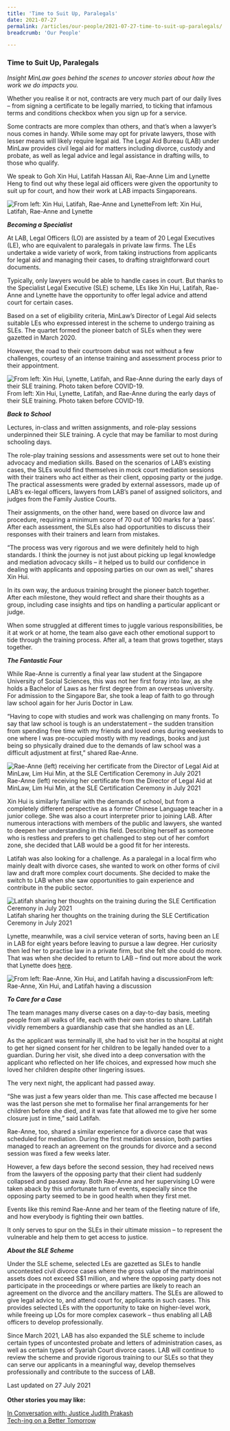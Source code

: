 ```yaml
---
title: 'Time to Suit Up, Paralegals'
date: 2021-07-27
permalink: /articles/our-people/2021-07-27-time-to-suit-up-paralegals/
breadcrumb: 'Our People'

---
```



### **Time to Suit Up, Paralegals**

<i>Insight MinLaw goes behind the scenes to uncover stories about how the work we do impacts you.</i>
<br>

Whether you realise it or not, contracts are very much part of our daily lives – from signing a certificate to be legally married, to ticking that infamous terms and conditions checkbox when you sign up for a service.

Some contracts are more complex than others, and that’s when a lawyer’s nous comes in handy. While some may opt for private lawyers, those with lesser means will likely require legal aid. The Legal Aid Bureau (LAB) under MinLaw provides civil legal aid for matters including divorce, custody and probate, as well as legal advice and legal assistance in drafting wills, to those who qualify.

We speak to Goh Xin Hui, Latifah Hassan Ali, Rae-Anne Lim and Lynette Heng to find out why these legal aid officers were given the opportunity to suit up for court, and how their work at LAB impacts Singaporeans.

<div class="image">
  <img src="/images/SLE Photo 1.png/" title="From left: Xin Hui, Latifah, Rae-Anne and Lynette" alt="From left: Xin Hui, Latifah, Rae-Anne and Lynette">From left: Xin Hui, Latifah, Rae-Anne and Lynette
</div>

<b><i>Becoming a Specialist</i></b>

At LAB, Legal Officers (LO) are assisted by a team of 20 Legal Executives (LE), who are equivalent to paralegals in private law firms. The LEs undertake a wide variety of work, from taking instructions from applicants for legal aid and managing their cases, to drafting straightforward court documents.

Typically, only lawyers would be able to handle cases in court. But thanks to the Specialist Legal Executive (SLE) scheme, LEs like Xin Hui, Latifah, Rae-Anne and Lynette have the opportunity to offer legal advice and attend court for certain cases.

Based on a set of eligibility criteria, MinLaw’s Director of Legal Aid selects suitable LEs who expressed interest in the scheme to undergo training as SLEs. The quartet formed the pioneer batch of SLEs when they were gazetted in March 2020.

However, the road to their courtroom debut was not without a few challenges, courtesy of an intense training and assessment process prior to their appointment.

<div class="image">
  <img src="/images/SLE Photo 2.jpg/" title="From left: Xin Hui, Lynette, Latifah, and Rae-Anne during the early days of their SLE training. Photo taken before COVID-19." alt="From left: Xin Hui, Lynette, Latifah, and Rae-Anne during the early days of their SLE training. Photo taken before COVID-19.">From left: Xin Hui, Lynette, Latifah, and Rae-Anne during the early days of their SLE training. Photo taken before COVID-19.
</div>

<b><i>Back to School</i></b>

Lectures, in-class and written assignments, and role-play sessions underpinned their SLE training. A cycle that may be familiar to most during schooling days. 
 
The role-play training sessions and assessments were set out to hone their advocacy and mediation skills. Based on the scenarios of LAB’s existing cases, the SLEs would find themselves in mock court mediation sessions with their trainers who act either as their client, opposing party or the judge. The practical assessments were graded by external assessors, made up of LAB’s ex-legal officers, lawyers from LAB’s panel of assigned solicitors, and judges from the Family Justice Courts.
 
Their assignments, on the other hand, were based on divorce law and procedure, requiring a minimum score of 70 out of 100 marks for a ‘pass’. After each assessment, the SLEs also had opportunities to discuss their responses with their trainers and learn from mistakes. 
 
“The process was very rigorous and we were definitely held to high standards. I think the journey is not just about picking up legal knowledge and mediation advocacy skills – it helped us to build our confidence in dealing with applicants and opposing parties on our own as well,” shares Xin Hui.
 
In its own way, the arduous training brought the pioneer batch together. After each milestone, they would reflect and share their thoughts as a group, including case insights and tips on handling a particular applicant or judge.

When some struggled at different times to juggle various responsibilities, be it at work or at home, the team also gave each other emotional support to tide through the training process. After all, a team that grows together, stays together.

<b><i>The Fantastic Four</i></b>

While Rae-Anne is currently a final year law student at the Singapore University of Social Sciences, this was not her first foray into law, as she holds a Bachelor of Laws as her first degree from an overseas university. For admission to the Singapore Bar, she took a leap of faith to go through law school again for her Juris Doctor in Law.
 
“Having to cope with studies and work was challenging on many fronts. To say that law school is tough is an understatement – the sudden transition from spending free time with my friends and loved ones during weekends to one where I was pre-occupied mostly with my readings, books and just being so physically drained due to the demands of law school was a difficult adjustment at first,” shared Rae-Anne.

<div class="image">
  <img src="/images/SLE Photo 3.jpg/" title="Rae-Anne (left) receiving her certificate from the Director of Legal Aid at MinLaw, Lim Hui Min, at the SLE Certification Ceremony in July 2021" alt="Rae-Anne (left) receiving her certificate from the Director of Legal Aid at MinLaw, Lim Hui Min, at the SLE Certification Ceremony in July 2021">Rae-Anne (left) receiving her certificate from the Director of Legal Aid at MinLaw, Lim Hui Min, at the SLE Certification Ceremony in July 2021
</div>

Xin Hui is similarly familiar with the demands of school, but from a completely different perspective as a former Chinese Language teacher in a junior college. She was also a court interpreter prior to joining LAB. After numerous interactions with members of the public and lawyers, she wanted to deepen her understanding in this field. Describing herself as someone who is restless and prefers to get challenged to step out of her comfort zone, she decided that LAB would be a good fit for her interests.

Latifah was also looking for a challenge. As a paralegal in a local firm who mainly dealt with divorce cases, she wanted to work on other forms of civil law and draft more complex court documents. She decided to make the switch to LAB when she saw opportunities to gain experience and contribute in the public sector.

<div class="image">
  <img src="/images/SLE Photo 4.jpg/" title="Latifah sharing her thoughts on the training during the SLE Certification Ceremony in July 2021" alt="Latifah sharing her thoughts on the training during the SLE Certification Ceremony in July 2021">Latifah sharing her thoughts on the training during the SLE Certification Ceremony in July 2021
</div>

Lynette, meanwhile, was a civil service veteran of sorts, having been an LE in LAB for eight years before leaving to pursue a law degree. Her curiosity then led her to practise law in a private firm, but she felt she could do more. That was when she decided to return to LAB – find out more about the work that Lynette does <a href="https://www.facebook.com/425106448078044/posts/796823744239644/" target="new">here</a>.

<div class="image">
  <img src="/images/SLE Photo 5.jpg/" title="From left: Rae-Anne, Xin Hui, and Latifah having a discussion" alt="From left: Rae-Anne, Xin Hui, and Latifah having a discussion">From left: Rae-Anne, Xin Hui, and Latifah having a discussion
</div>

<b><i>To Care for a Case</i></b>

The team manages many diverse cases on a day-to-day basis, meeting people from all walks of life, each with their own stories to share. Latifah vividly remembers a guardianship case that she handled as an LE. 
 
As the applicant was terminally ill, she had to visit her in the hospital at night to get her signed consent for her children to be legally handed over to a guardian. During her visit, she dived into a deep conversation with the applicant who reflected on her life choices, and expressed how much she loved her children despite other lingering issues.
 
The very next night, the applicant had passed away.
 
“She was just a few years older than me. This case affected me because I was the last person she met to formalise her final arrangements for her children before she died, and it was fate that allowed me to give her some closure just in time,” said Latifah.

Rae-Anne, too, shared a similar experience for a divorce case that was scheduled for mediation. During the first mediation session, both parties managed to reach an agreement on the grounds for divorce and a second session was fixed a few weeks later.

However, a few days before the second session, they had received news from the lawyers of the opposing party that their client had suddenly collapsed and passed away. Both Rae-Anne and her supervising LO were taken aback by this unfortunate turn of events, especially since the opposing party seemed to be in good health when they first met.

Events like this remind Rae-Anne and her team of the fleeting nature of life, and how everybody is fighting their own battles.

It only serves to spur on the SLEs in their ultimate mission – to represent the vulnerable and help them to get access to justice.

<b><i>About the SLE Scheme</i></b>

Under the SLE scheme, selected LEs are gazetted as SLEs to handle uncontested civil divorce cases where the gross value of the matrimonial assets does not exceed S$1 million, and where the opposing party does not participate in the proceedings or where parties are likely to reach an agreement on the divorce and the ancillary matters. The SLEs are allowed to give legal advice to, and attend court for, applicants in such cases. This provides selected LEs with the opportunity to take on higher-level work, while freeing up LOs for more complex casework – thus enabling all LAB officers to develop professionally. 

Since March 2021, LAB has also expanded the SLE scheme to include certain types of uncontested probate and letters of administration cases, as well as certain types of Syariah Court divorce cases. LAB will continue to review the scheme and provide rigorous training to our SLEs so that they can serve our applicants in a meaningful way, develop themselves professionally and contribute to the success of LAB.

Last updated on 27 July 2021
<br>
<br>
<b>Other stories you may like:</b>

<a href="https://insight.mlaw.gov.sg/articles/legal-developments/2021-05-27-in-conversation-with-justice-judith-prakash" target="new">In Conversation with: Justice Judith Prakash</a><br><a href="https://insight.mlaw.gov.sg/articles/legal-developments/2021-03-01-tech-ing-on-a-better-tomorrow" target="new">Tech-ing on a Better Tomorrow</a>
